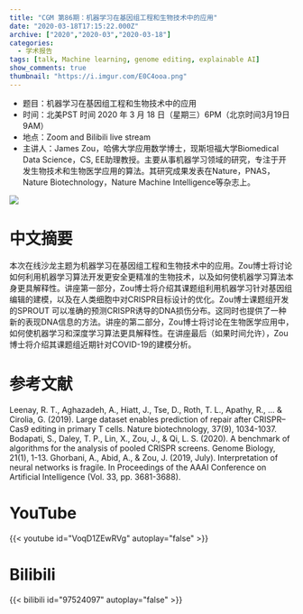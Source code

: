```yaml
---
title: "CGM 第86期：机器学习在基因组工程和生物技术中的应用"
date: "2020-03-18T17:15:22.000Z"
archive: ["2020","2020-03","2020-03-18"]
categories:
  - 学术报告
tags: [talk, Machine learning, genome editing, explainable AI]
show_comments: true
thumbnail: "https://i.imgur.com/E0C4ooa.png"
---
```


- 题目：机器学习在基因组工程和生物技术中的应用
- 时间：北美PST 时间 2020 年 3 月 18 日（星期三）6PM（北京时间3月19日9AM）
- 地点：Zoom and Bilibili live stream
- 主讲人：James Zou，哈佛大学应用数学博士，现斯坦福大学Biomedical Data Science，CS, EE助理教授。主要从事机器学习领域的研究，专注于开发生物技术和生物医学应用的算法。其研究成果发表在Nature，PNAS， Nature Biotechnology，Nature Machine Intelligence等杂志上。

![](https://i.imgur.com/3rs1fmJ.png)

# 中文摘要

本次在线沙龙主题为机器学习在基因组工程和生物技术中的应用。Zou博士将讨论如何利用机器学习算法开发更安全更精准的生物技术，以及如何使机器学习算法本身更具解释性。讲座第一部分，Zou博士将介绍其课题组利用机器学习针对基因组编辑的建模，以及在人类细胞中对CRISPR目标设计的优化。Zou博士课题组开发的SPROUT 可以准确的预测CRISPR诱导的DNA损伤分布。这同时也提供了一种新的表现DNA信息的方法。讲座的第二部分，Zou博士将讨论在生物医学应用中，如何使机器学习和深度学习算法更具解释性。在讲座最后（如果时间允许），Zou博士将介绍其课题组近期针对COVID-19的建模分析。

# 参考文献

Leenay, R. T., Aghazadeh, A., Hiatt, J., Tse, D., Roth, T. L., Apathy, R., ... & Cirolia, G. (2019). Large dataset enables prediction of repair after CRISPR–Cas9 editing in primary T cells. Nature biotechnology, 37(9), 1034-1037.
Bodapati, S., Daley, T. P., Lin, X., Zou, J., & Qi, L. S. (2020). A benchmark of algorithms for the analysis of pooled CRISPR screens. Genome Biology, 21(1), 1-13.
Ghorbani, A., Abid, A., & Zou, J. (2019, July). Interpretation of neural networks is fragile. In Proceedings of the AAAI Conference on Artificial Intelligence (Vol. 33, pp. 3681-3688).

# YouTube

{{< youtube id="VoqD1ZEwRVg" autoplay="false" >}}

# Bilibili

{{< bilibili id="97524097" autoplay="false" >}}


